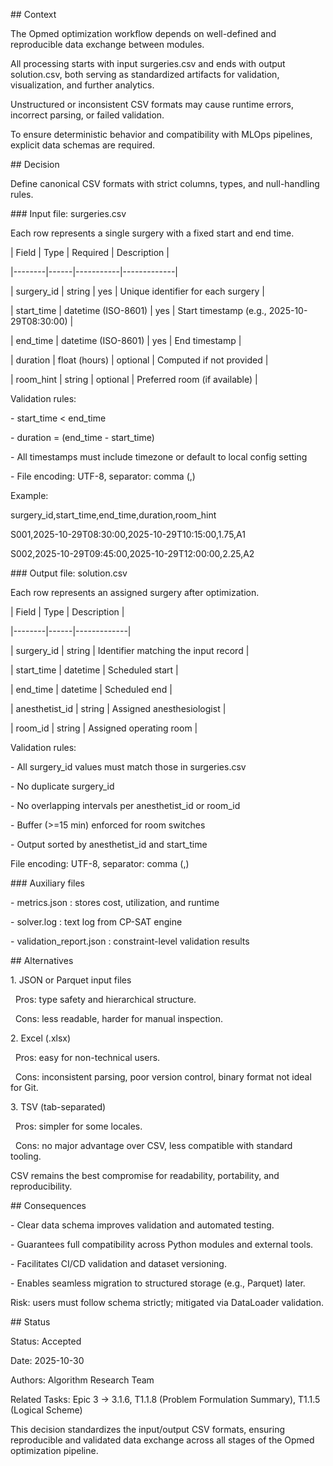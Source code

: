 \## Context

The Opmed optimization workflow depends on well-defined and reproducible data exchange between modules.

All processing starts with input surgeries.csv and ends with output solution.csv, both serving as standardized artifacts for validation, visualization, and further analytics.



Unstructured or inconsistent CSV formats may cause runtime errors, incorrect parsing, or failed validation.

To ensure deterministic behavior and compatibility with MLOps pipelines, explicit data schemas are required.



\## Decision

Define canonical CSV formats with strict columns, types, and null-handling rules.



\### Input file: surgeries.csv

Each row represents a single surgery with a fixed start and end time.



| Field | Type | Required | Description |

|--------|------|-----------|-------------|

| surgery\_id | string | yes | Unique identifier for each surgery |

| start\_time | datetime (ISO-8601) | yes | Start timestamp (e.g., 2025-10-29T08:30:00) |

| end\_time | datetime (ISO-8601) | yes | End timestamp |

| duration | float (hours) | optional | Computed if not provided |

| room\_hint | string | optional | Preferred room (if available) |



Validation rules:

\- start\_time < end\_time

\- duration = (end\_time - start\_time)

\- All timestamps must include timezone or default to local config setting

\- File encoding: UTF-8, separator: comma (,)



Example:

surgery\_id,start\_time,end\_time,duration,room\_hint

S001,2025-10-29T08:30:00,2025-10-29T10:15:00,1.75,A1

S002,2025-10-29T09:45:00,2025-10-29T12:00:00,2.25,A2



\### Output file: solution.csv

Each row represents an assigned surgery after optimization.



| Field | Type | Description |

|--------|------|-------------|

| surgery\_id | string | Identifier matching the input record |

| start\_time | datetime | Scheduled start |

| end\_time | datetime | Scheduled end |

| anesthetist\_id | string | Assigned anesthesiologist |

| room\_id | string | Assigned operating room |



Validation rules:

\- All surgery\_id values must match those in surgeries.csv

\- No duplicate surgery\_id

\- No overlapping intervals per anesthetist\_id or room\_id

\- Buffer (>=15 min) enforced for room switches

\- Output sorted by anesthetist\_id and start\_time



File encoding: UTF-8, separator: comma (,)



\### Auxiliary files

\- metrics.json : stores cost, utilization, and runtime

\- solver.log : text log from CP-SAT engine

\- validation\_report.json : constraint-level validation results



\## Alternatives

1\. JSON or Parquet input files

&nbsp;  Pros: type safety and hierarchical structure.

&nbsp;  Cons: less readable, harder for manual inspection.



2\. Excel (.xlsx)

&nbsp;  Pros: easy for non-technical users.

&nbsp;  Cons: inconsistent parsing, poor version control, binary format not ideal for Git.



3\. TSV (tab-separated)

&nbsp;  Pros: simpler for some locales.

&nbsp;  Cons: no major advantage over CSV, less compatible with standard tooling.



CSV remains the best compromise for readability, portability, and reproducibility.



\## Consequences

\- Clear data schema improves validation and automated testing.

\- Guarantees full compatibility across Python modules and external tools.

\- Facilitates CI/CD validation and dataset versioning.

\- Enables seamless migration to structured storage (e.g., Parquet) later.



Risk: users must follow schema strictly; mitigated via DataLoader validation.



\## Status

Status: Accepted

Date: 2025-10-30

Authors: Algorithm Research Team

Related Tasks: Epic 3 -> 3.1.6, T1.1.8 (Problem Formulation Summary), T1.1.5 (Logical Scheme)



This decision standardizes the input/output CSV formats, ensuring reproducible and validated data exchange across all stages of the Opmed optimization pipeline.
